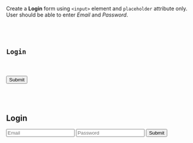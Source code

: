 Create a **Login** form using `<input>` element and `placeholder` attribute only. User should be able to enter *Email* and *Password*.

<codeblock language="html" type="exercise" testMode="fixedInput">
<code>
<form>
  <h2>Login</h2>


  <button type="submit">Submit</button>
</form>
</code>

<solution>
<form>
  <h2>Login</h2>
  <input type="email" placeholder="Email"/>
  <input type="password" placeholder="Password"/>
  <button type="submit">Submit</button>
</form>
</solution>
</codeblock>
